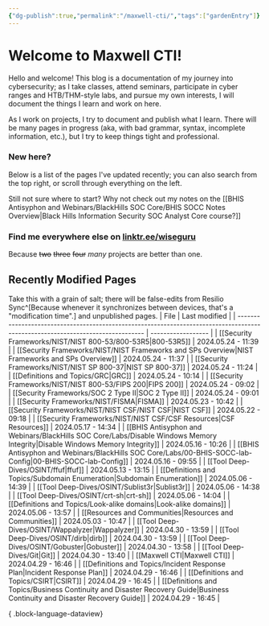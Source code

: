 ```yaml
---
{"dg-publish":true,"permalink":"/maxwell-cti/","tags":["gardenEntry"]}
---
```


# Welcome to Maxwell CTI!

Hello and welcome! This blog is a documentation of my journey into cybersecurity; as I take classes, attend seminars, participate in cyber ranges and HTB/THM-style labs, and pursue my own interests, I will document the things I learn and work on here.

As I work on projects, I try to document and publish what I learn. There will be many pages in progress (aka, with bad grammar, syntax, incomplete information, etc.), but I try to keep things tight and professional.

### New here?
Below is a list of the pages I've updated recently; you can also search from the top right, or scroll through everything on the left.

Still not sure where to start? Why not check out my notes on the [[BHIS Antisyphon and Webinars/BlackHills SOC Core/BHIS SOCC Notes Overview\|Black Hills Information Security SOC Analyst Core course?]] 


### Find me everywhere else on [linktr.ee/wiseguru](https://linktr.ee/wiseguru)
Because ~~two~~ ~~three~~ ~~four~~ *many* projects are better than one.


## Recently Modified Pages
Take this with a grain of salt; there will be false-edits from Resilio Sync^[Because whenever it synchronizes between devices, that's a "modification time".] and unpublished pages.
| File                                                                                                                            | Last modified      |
| ------------------------------------------------------------------------------------------------------------------------------- | ------------------ |
| [[Security Frameworks/NIST/NIST 800-53/800-53R5\|800-53R5]]                                                                  | 2024.05.24 - 11:39 |
| [[Security Frameworks/NIST/NIST Frameworks and SPs Overview\|NIST Frameworks and SPs Overview]]                              | 2024.05.24 - 11:37 |
| [[Security Frameworks/NIST/NIST SP 800-37\|NIST SP 800-37]]                                                                  | 2024.05.24 - 11:24 |
| [[Definitions and Topics/GRC\|GRC]]                                                                                          | 2024.05.24 - 10:14 |
| [[Security Frameworks/NIST/NIST 800-53/FIPS 200\|FIPS 200]]                                                                  | 2024.05.24 - 09:02 |
| [[Security Frameworks/SOC 2 Type II\|SOC 2 Type II]]                                                                         | 2024.05.24 - 09:01 |
| [[Security Frameworks/NIST/FISMA\|FISMA]]                                                                                    | 2024.05.23 - 10:42 |
| [[Security Frameworks/NIST/NIST CSF/NIST CSF\|NIST CSF]]                                                                     | 2024.05.22 - 09:18 |
| [[Security Frameworks/NIST/NIST CSF/CSF Resources\|CSF Resources]]                                                           | 2024.05.17 - 14:34 |
| [[BHIS Antisyphon and Webinars/BlackHills SOC Core/Labs/Disable Windows Memory Integrity\|Disable Windows Memory Integrity]] | 2024.05.16 - 10:26 |
| [[BHIS Antisyphon and Webinars/BlackHills SOC Core/Labs/00-BHIS-SOCC-lab-Config\|00-BHIS-SOCC-lab-Config]]                   | 2024.05.16 - 09:55 |
| [[Tool Deep-Dives/OSINT/ffuf\|ffuf]]                                                                                         | 2024.05.13 - 13:15 |
| [[Definitions and Topics/Subdomain Enumeration\|Subdomain Enumeration]]                                                      | 2024.05.06 - 14:39 |
| [[Tool Deep-Dives/OSINT/Sublist3r\|Sublist3r]]                                                                               | 2024.05.06 - 14:38 |
| [[Tool Deep-Dives/OSINT/crt-sh\|crt-sh]]                                                                                     | 2024.05.06 - 14:04 |
| [[Definitions and Topics/Look-alike domains\|Look-alike domains]]                                                            | 2024.05.06 - 13:57 |
| [[Resources and Communities\|Resources and Communities]]                                                                     | 2024.05.03 - 10:47 |
| [[Tool Deep-Dives/OSINT/Wappalyzer\|Wappalyzer]]                                                                             | 2024.04.30 - 13:59 |
| [[Tool Deep-Dives/OSINT/dirb\|dirb]]                                                                                         | 2024.04.30 - 13:59 |
| [[Tool Deep-Dives/OSINT/Gobuster\|Gobuster]]                                                                                 | 2024.04.30 - 13:58 |
| [[Tool Deep-Dives/Git\|Git]]                                                                                                 | 2024.04.30 - 13:40 |
| [[Maxwell CTI\|Maxwell CTI]]                                                                                                 | 2024.04.29 - 16:46 |
| [[Definitions and Topics/Incident Response Plan\|Incident Response Plan]]                                                    | 2024.04.29 - 16:46 |
| [[Definitions and Topics/CSIRT\|CSIRT]]                                                                                      | 2024.04.29 - 16:45 |
| [[Definitions and Topics/Business Continuity and Disaster Recovery Guide\|Business Continuity and Disaster Recovery Guide]]  | 2024.04.29 - 16:45 |

{ .block-language-dataview}